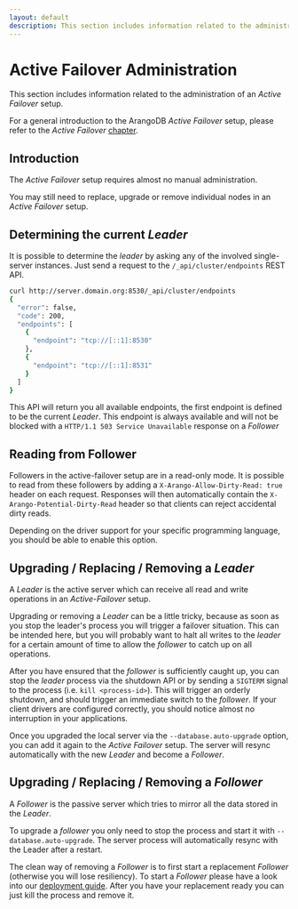 ```yaml
---
layout: default
description: This section includes information related to the administration of an Active Failover setup
---
```

Active Failover Administration
==============================

This section includes information related to the administration of an _Active Failover_
setup.

For a general introduction to the ArangoDB _Active Failover_ setup, please refer
to the _Active Failover_ [chapter](architecture-deployment-modes-active-failover.html).

Introduction
------------

The _Active Failover_ setup requires almost no manual administration.

You may still need to replace, upgrade or remove individual nodes
in an _Active Failover_ setup.


Determining the current _Leader_
--------------------------------

It is possible to determine the _leader_ by asking any of the involved single-server
instances. Just send a request to the `/_api/cluster/endpoints` REST API.

```bash
curl http://server.domain.org:8530/_api/cluster/endpoints
{
  "error": false,
  "code": 200,
  "endpoints": [
    {
      "endpoint": "tcp://[::1]:8530"
    },
    {
      "endpoint": "tcp://[::1]:8531"
    }
  ]
}
```

This API will return you all available endpoints, the first endpoint is defined to
be the current _Leader_. This endpoint is always available and will not be blocked
with a `HTTP/1.1 503 Service Unavailable` response on a _Follower_

Reading from Follower
---------------------

Followers in the active-failover setup are in a read-only mode. It is possible to read from these
followers by adding a `X-Arango-Allow-Dirty-Read: true` header on each request. Responses will then automatically
contain the `X-Arango-Potential-Dirty-Read` header so that clients can reject accidental dirty reads.

Depending on the driver support for your specific programming language, you should be able to enable this option.

Upgrading / Replacing / Removing a _Leader_
-------------------------------------------

A _Leader_ is the active server which can receive all read and write operations
in an _Active-Failover_ setup.

Upgrading or removing a _Leader_ can be a little tricky, because as soon as you
stop the leader's process you will trigger a failover situation. This can be intended
here, but you will probably want to halt all writes to the _leader_ for a certain
amount of time to allow the _follower_ to catch up on all operations.

After you have ensured that the _follower_ is sufficiently caught up, you can 
stop the _leader_ process via the shutdown API or by sending a `SIGTERM` signal
to the process (i.e. `kill <process-id>`). This will trigger an orderly shutdown,
and should trigger an immediate switch to the _follower_. If your client drivers
are configured correctly, you should notice almost no interruption in your
applications.

Once you upgraded the local server via the `--database.auto-upgrade` option,
you can add it again to the _Active Failover_ setup. The server will resync automatically
with the new _Leader_ and become a _Follower_.

Upgrading / Replacing / Removing a _Follower_
---------------------------------------------

A _Follower_ is the passive server which tries to mirror all the data stored in
the _Leader_.

To upgrade a _follower_ you only need to stop the process and start it
with `--database.auto-upgrade`. The server process will automatically resync
with the Leader after a restart.

The clean way of removing a _Follower_ is to first start a replacement _Follower_
(otherwise you will lose resiliency). To start a _Follower_ please have a look
into our [deployment guide](deployment-active-failover.html).
After you have your replacement ready you can just kill the process and remove it.
